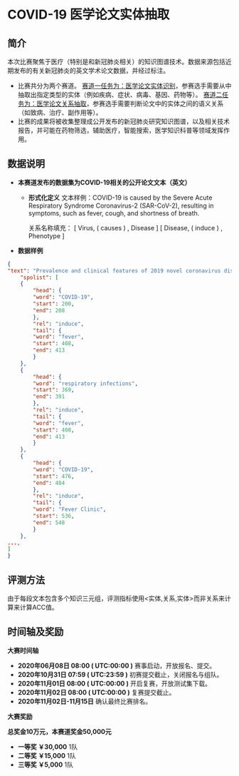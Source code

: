 # COVID-19 医学论文实体抽取

## 简介



本次⽐赛聚焦于医疗（特别是和新冠肺炎相关）的知识图谱技术。数据来源包括近期发布的有关新冠肺炎的英文学术论⽂数据，并经过标注。

- 比赛共分为两个赛道。
  [赛道一任务为：医学论文实体识别](https://www.biendata.com/competition/chaindream_knowledgegraph_19_task1/)，参赛选⼿需要从中抽取出指定类型的实体（例如疾病、症状、病毒、基因、药物等）。
  [赛道二任务为：医学论文关系抽取](https://www.biendata.com/competition/chaindream_knowledgegraph_19_task2/)，参赛选手需要判断论文中的实体之间的语义关系（如致病、治疗、副作⽤等）。
- ⽐赛的成果将被收集整理成公开发布的新冠肺炎研究知识图谱，以及相关技术报告，并可能在药物筛选，辅助医疗，智能搜索，医学知识科普等领域发挥作⽤。

## 数据说明

- **本赛道发布的数据集为COVID-19相关的公开论文文本（英文）**

  - **形式化定义**
    文本样例：COVID-19 is caused by the Severe Acute Respiratory Syndrome Coronavirus-2 (SAR-CoV-2), resulting in symptoms, such as fever, cough, and shortness of breath.

    关系名称填充：
    [ Virus, ( causes ) , Disease ]
    [ Disease, ( induce ) , Phenotype ]

- **数据样例**

```json
{
"text": "Prevalence and clinical features of 2019 novel coronavirus disease (COVID-19) in the Fever Clinic of a teaching hospital in Beijing: a single-center, retrospective study\tBackground With the spread of COVID-19 from Wuhan, Hubei Province to other areas of the country, medical staff in Fever Clinics faced the challenge of identifying suspected cases among patients with respiratory infections manifested with fever. We aimed to describe the prevalence and clinical features of COVID-19 as compared to pneumonias of other etiologies in a Fever Clinic in Beijing. Methods In this single-center, retrospective study, 342 cases of pneumonia were diagnosed in Fever Clinic in Peking University Third Hospital between January 21 to February 15, 2020. From these patients, 88 were reviewed by panel discussion as possible or probable cases of COVID-19, and received 2019-nCoV detection by RT-PCR. COVID-19 was confirmed by positive 2019-nCoV in 19 cases, and by epidemiological, clinical and CT features in 2 cases (the COVID-19 Group, n=21), while the remaining 67 cases served as the non-COVID-19 group. Demographic and epidemiological data, symptoms, laboratory and lung CT findings were collected, and compared between the two groups. Findings The prevalence of COVID-19 in all pneumonia patients during the study period was 6.14% (21/342). Compared with the non-COVID-19 group, more patients with COVID-19 had an identified epidemiological history (90.5% versus 32.8%, P<0.001). The COVID-19 group had lower WBC [5.19×10^9/L (±1.47) versus 7.21×10^9/L (±2.94), P<0.001] and neutrophil counts [3.39×10^9/L (±1.48) versus 5.38×10^9/L (±2.85), P<0.001] in peripheral blood. However, the percentage and count of lymphocytes were not different. On lung CT scans, involvement of 4 or more lobes was more common in the COVID-19 group (45% versus 16.4%, P=0.008). Interpretation In the period of COVID-19 epidemic outside Hubei Province, the prevalence of COVID-19 in patients with pneumonia visiting to our Fever Clinic in Beijing was 6.14%. Epidemiological evidence was important for prompt case finding, and lower blood WBC and neutrophil counts may be useful for differentiation from pneumonia of other etiologies.",
    "spolist": [
    {
        "head": {
        "word": "COVID-19",
        "start": 200,
        "end": 208
        },
        "rel": "induce",
        "tail": {
        "word": "fever",
        "start": 408,
        "end": 413
        }
    },
    {
        "head": {
        "word": "respiratory infections",
        "start": 369,
        "end": 391
        },
        "rel": "induce",
        "tail": {
        "word": "fever",
        "start": 408,
        "end": 413
        }
    },
    {
        "head": {
        "word": "COVID-19",
        "start": 476,
        "end": 484
        },
        "rel": "induce",
        "tail": {
        "word": "Fever Clinic",
        "start": 536,
        "end": 548
        }
    },
...,
]
}
```

## 评测方法

由于每段文本包含多个知识三元组，评测指标使用<实体,关系,实体>而非关系来计算来计算ACC值。

## 时间轴及奖励

**大赛时间轴**

- **2020年06月08日 08:00 ( UTC:00:00 )**
  赛事启动，开放报名、提交。
- **2020年10月31日 07:59 ( UTC:23:59 )**
  初赛提交截止，关闭报名与组队。
- **2020年11月01日 08:00 ( UTC:00:00 )**
  开启复赛，开放测试集下载。
- **2020年11月02日 08:00 ( UTC:00:00 )**
  复赛提交截止。
- **2020年11月02日-11月15日**
  确认最终比赛排名。

**大赛奖励**

**总奖金10万元，本赛道奖金50,000元**

- **一等奖 ￥30,000** 1队
- **二等奖 ￥15,000** 1队
- **三等奖 ￥5,000** 1队